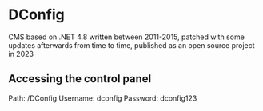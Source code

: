 # DConfig
CMS based on .NET 4.8 written between 2011-2015, patched with some updates afterwards from time to time, published as an open source project in 2023


## Accessing the control panel
Path: /DConfig
Username: dconfig
Password: dconfig123